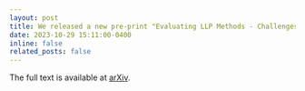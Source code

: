 ```yaml
---
layout: post
title: We released a new pre-print "Evaluating LLP Methods - Challenges and Approaches"
date: 2023-10-29 15:11:00-0400
inline: false
related_posts: false
---
```


The full text is available at [arXiv](https://arxiv.org/abs/2310.19065).
